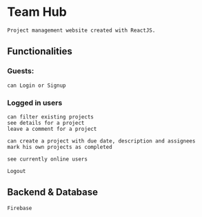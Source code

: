# Team Hub
    Project management website created with ReactJS.

## Functionalities

### Guests: 
    can Login or Signup
    
### Logged in users 
    can filter existing projects
    see details for a project 
    leave a comment for a project
    
    can create a project with due date, description and assignees
    mark his own projects as completed
    
    see currently online users
    
    Logout
    
## Backend & Database
    Firebase